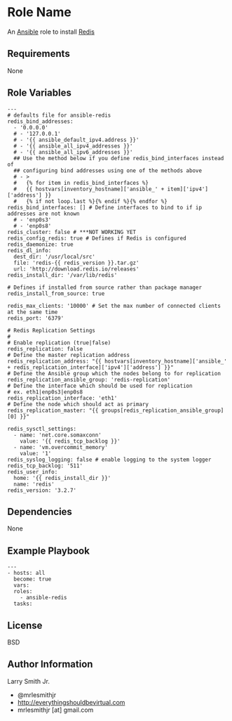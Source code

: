 Role Name
=========

An [Ansible] role to install [Redis]

Requirements
------------

None

Role Variables
--------------

```
---
# defaults file for ansible-redis
redis_bind_addresses:
  - '0.0.0.0'
  # - '127.0.0.1'
  # - '{{ ansible_default_ipv4.address }}'
  # - '{{ ansible_all_ipv4_addresses }}'
  # - '{{ ansible_all_ipv6_addresses }}'
  ## Use the method below if you define redis_bind_interfaces instead of
  ## configuring bind addresses using one of the methods above
  # - >
  #   {% for item in redis_bind_interfaces %}
  #   {{ hostvars[inventory_hostname]['ansible_' + item]['ipv4']['address'] }}
  #   {% if not loop.last %}{% endif %}{% endfor %}
redis_bind_interfaces: [] # Define interfaces to bind to if ip addresses are not known
  # - 'enp0s3'
  # - 'enp0s8'
redis_cluster: false # ***NOT WORKING YET
redis_config_redis: true # Defines if Redis is configured
redis_daemonize: true
redis_dl_info:
  dest_dir: '/usr/local/src'
  file: 'redis-{{ redis_version }}.tar.gz'
  url: 'http://download.redis.io/releases'
redis_install_dir: '/var/lib/redis'

# Defines if installed from source rather than package manager
redis_install_from_source: true

redis_max_clients: '10000' # Set the max number of connected clients at the same time
redis_port: '6379'

# Redis Replication Settings
#
# Enable replication (true|false)
redis_replication: false
# Define the master replication address
redis_replication_address: "{{ hostvars[inventory_hostname]['ansible_' + redis_replication_interface]['ipv4']['address'] }}"
# Define the Ansible group which the nodes belong to for replication
redis_replication_ansible_group: 'redis-replication'
# Define the interface which should be used for replication
# ex. eth1|enp0s3|enp0s8
redis_replication_interface: 'eth1'
# Define the node which should act as primary
redis_replication_master: "{{ groups[redis_replication_ansible_group][0] }}"

redis_sysctl_settings:
  - name: 'net.core.somaxconn'
    value: '{{ redis_tcp_backlog }}'
  - name: 'vm.overcommit_memory'
    value: '1'
redis_syslog_logging: false # enable logging to the system logger
redis_tcp_backlog: '511'
redis_user_info:
  home: '{{ redis_install_dir }}'
  name: 'redis'
redis_version: '3.2.7'
```

Dependencies
------------

None

Example Playbook
----------------

```
---
- hosts: all
  become: true
  vars:
  roles:
    - ansible-redis
  tasks:
```

License
-------

BSD

Author Information
------------------

Larry Smith Jr.
- @mrlesmithjr
- http://everythingshouldbevirtual.com
- mrlesmithjr [at] gmail.com

[Ansible]: <https://www.ansible.com>
[Redis]: <https://redis.io>
